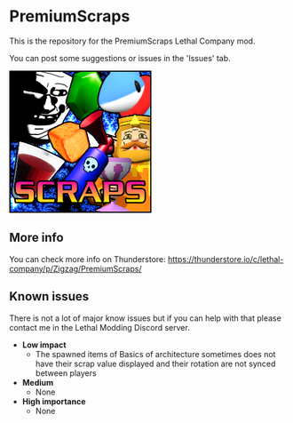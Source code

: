# PremiumScraps

This is the repository for the PremiumScraps Lethal Company mod.

You can post some suggestions or issues in the 'Issues' tab.

![Preview](https://raw.githubusercontent.com/ZigzagAwaka/PremiumScraps/main/zigzag.premiumscraps/icon.png)

## More info
You can check more info on Thunderstore:
https://thunderstore.io/c/lethal-company/p/Zigzag/PremiumScraps/

## Known issues
There is not a lot of major know issues but if you can help with that please contact me in the Lethal Modding Discord server.
- **Low impact**
    - The spawned items of Basics of architecture sometimes does not have their scrap value displayed and their rotation are not synced between players
- **Medium**
    - None
- **High importance**
    - None